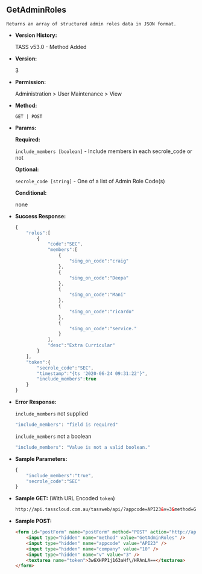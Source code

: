 **GetAdminRoles**
----
	Returns an array of structured admin roles data in JSON format.

* **Version History:**

	TASS v53.0 - Method Added

* **Version:**

	3

* **Permission:**

   Administration > User Maintenance > View

* **Method:**

	`GET | POST`
  
* **Params:**

   **Required:**
 
	`include_members [boolean]` - Include members in each secrole_code or not

   **Optional:**

	`secrole_code [string]` - One of a list of Admin Role Code(s)

   **Conditional:**

	none

* **Success Response:**

    ```javascript
	{
	    "roles":[
	        {
	            "code":"SEC",
	            "members":[
	                {
	                    "sing_on_code":"craig"
	                },
	                {
	                    "sing_on_code":"Deepa"
	                },
	                {
	                    "sing_on_code":"Mani"
	                },
	                {
	                    "sing_on_code":"ricardo"
	                },
	                {
	                    "sing_on_code":"service."
	                }
	            ],
	            "desc":"Extra Curricular"
	        }
	    ],
	    "token":{
	        "secrole_code":"SEC",
	        "timestamp":"{ts '2020-06-24 09:31:22'}",
	        "include_members":true
	    }
	}
    ```
 
* **Error Response:**

    `include_members` not supplied
    ```javascript
    "include_members": "field is required"
    ```

    `include_members` not a boolean
    ```javascript
    "include_members": "Value is not a valid boolean."
    ```
    
* **Sample Parameters:**

	```javascript
	{
		"include_members":"true",
		"secrole_code":"SEC"
	}
	```

* **Sample GET:** (With URL Encoded `token`)

	```HTML
	http://api.tasscloud.com.au/tassweb/api/?appcode=API23&v=3&method=GetAdminRoles&token=3w6XHPP1j163aHf%2FHRAnLA%3D%3D&company=10
	```
  
* **Sample POST:**

	```HTML
	<form id="postForm" name="postForm" method="POST" action="http://api.tasscloud.com.au/tassweb/api/">
		<input type="hidden" name="method" value="GetAdminRoles" />
		<input type="hidden" name="appcode" value="API23" />
		<input type="hidden" name="company" value="10" />
		<input type="hidden" name="v" value="3" />
		<textarea name="token">3w6XHPP1j163aHf\/HRAnLA==</textarea>
	</form>
	```